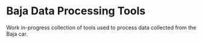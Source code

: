 # Baja Data Processing Tools
Work in-progress collection of tools used to process data collected from the
Baja car.
